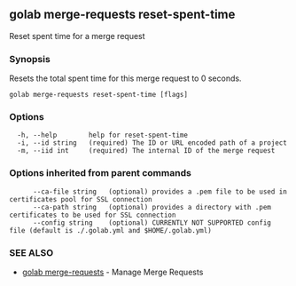 ## golab merge-requests reset-spent-time

Reset spent time for a merge request

### Synopsis


Resets the total spent time for this merge request to 0 seconds.

```
golab merge-requests reset-spent-time [flags]
```

### Options

```
  -h, --help        help for reset-spent-time
  -i, --id string   (required) The ID or URL encoded path of a project
  -m, --iid int     (required) The internal ID of the merge request
```

### Options inherited from parent commands

```
      --ca-file string   (optional) provides a .pem file to be used in certificates pool for SSL connection
      --ca-path string   (optional) provides a directory with .pem certificates to be used for SSL connection
      --config string    (optional) CURRENTLY NOT SUPPORTED config file (default is ./.golab.yml and $HOME/.golab.yml)
```

### SEE ALSO
* [golab merge-requests](golab_merge-requests.md)	 - Manage Merge Requests

